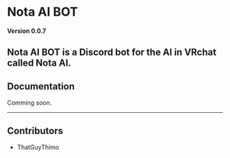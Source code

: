 # Nota AI BOT

**Version 0.0.7**

Nota AI BOT is a Discord bot for the AI in VRchat called Nota AI.
---
## Documentation
Comming soon.

---
## Contributors

- ThatGuyThimo